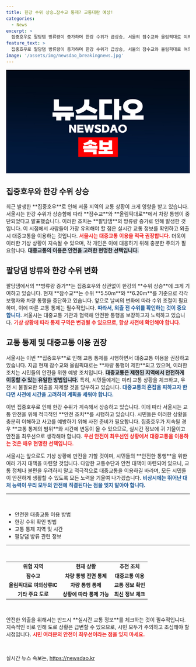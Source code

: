 ```yaml
---
title: 한강 수위 상승…잠수교 통제? 교통대란 예상!
categories:
  - News
excerpt: >
  집중호우로 팔당댐 방류량이 증가하며 한강 수위가 급상승, 서울의 잠수교와 올림픽대로 여의상류IC가 통제되었습니다. 대중교통 이용을 권장하는 서울시의 경고에 귀를 기울여야 할 때입니다!
feature_text: >
  집중호우로 팔당댐 방류량이 증가하며 한강 수위가 급상승, 서울의 잠수교와 올림픽대로 여의상류IC가 통제되었습니다. 대중교통 이용을 권장하는 서울시의 경고에 귀를 기울여야 할 때입니다!
image: '/assets/img/newsdao_breakingnews.jpg'
---
```


<p><img src="/assets/img/newsdao_breakingnews.jpg" alt="firstkoreanews 속보" /></p>

<h2 data-ke-size="size26">집중호우와 한강 수위 상승</h2>

<p data-ke-size="size16">최근 발생한 **집중호우**로 인해 서울 지역의 교통 상황이 크게 영향을 받고 있습니다. 서울시는 한강 수위가 상승함에 따라 **잠수교**와 **올림픽대로**에서 차량 통행이 중단되었다고 발표했습니다. 이러한 조치는 **팔당댐**의 방류량 증가로 인해 발생한 것입니다. 이 시점에서 사람들이 가장 유의해야 할 점은 실시간 교통 정보를 확인하고 외출 시 대중교통을 이용하는 것입니다. <b><span style="color: #ee2323;">서울시는 대중교통 이용을 적극 권장합니다.</span></b> 더욱이 이러한 기상 상황이 지속될 수 있으며, 각 개인은 이에 대응하기 위해 충분한 주의가 필요합니다. <b><span style="background-color: #21538527;">대중교통의 이용은 안전을 고려한 현명한 선택입니다.</span></b></p>

<h2 data-ke-size="size26">팔당댐 방류와 한강 수위 변화</h2>

<p data-ke-size="size16">팔당댐에서의 **방류량 증가**는 집중호우와 상관없이 한강의 **수위 상승**에 크게 기여하고 있습니다. 현재 **잠수교**는 수위 **5.50m**와 **6.20m**를 기준으로 각각 보행자와 차량 통행을 중단하고 있습니다. 앞으로 날씨의 변화에 따라 수위 조절이 필요하며, 이에 따른 교통 통제는 필수적입니다. <b><span style="color: #1a5490;">따라서, 외출 전 수위를 확인하는 것이 중요합니다.</span></b> 서울시는 대중교통 기관과 협력해 안전한 통행을 보장하고자 노력하고 있습니다. <b><span style="color: #ee2323;">기상 상황에 따라 통제 구역은 변경될 수 있으므로, 항상 사전에 확인해야 합니다.</span></b></p>

<h2 data-ke-size="size26">교통 통제 및 대중교통 이용 권장</h2>

<p data-ke-size="size16">서울시는 이번 **집중호우**로 인해 교통 통제를 시행하면서 대중교통 이용을 권장하고 있습니다. 지금 현재 잠수교와 올림픽대로는 **차량 통행이 제한**되고 있으며, 이러한 조치는 시민들의 안전을 위한 예방 조치입니다. <b><span style="background-color: #21538527;">대중교통은 제한된 지역에서 안전하게 이동할 수 있는 유일한 방법입니다.</span></b> 특히, 시민들에게는 미리 교통 상황을 체크하고, 우천 시 불필요한 외출을 자제할 것을 당부하고 있습니다. <b><span style="color: #1a5490;">대중교통의 혼잡을 피하고자 한다면 사전에 시간을 고려하여 계획을 세워야 합니다.</span></b></p>

<p data-ke-size="size16">이번 집중호우로 인해 한강 수위가 계속해서 상승하고 있습니다. 이에 따라 서울시는 교통 안전을 위해 적극적인 **안전 조치**를 시행하고 있습니다. 시민들은 이러한 상황을 충분히 이해하고 사고를 예방하기 위해 사전 준비가 필요합니다. 집중호우가 지속될 경우 **교통 통제의 범위**와 시간에 변동이 올 수 있으므로, 실시간 정보에 귀 기울이고 안전을 최우선으로 생각해야 합니다. <b><span style="color: #ee2323;">우선 안전이 최우선인 상황에서 대중교통을 이용하는 것은 매우 현명한 선택입니다.</span></b></p>

<p data-ke-size="size16">서울시는 앞으로도 기상 상황에 만전을 기할 것이며, 시민들의 **안전한 통행**을 위한 여러 가지 대책을 마련할 것입니다. 다양한 교통수단과 안전 대책이 마련되어 있으니, 교통 정체나 불편을 우려하지 말고 적극적으로 대중교통을 이용하길 바라며, 모든 시민들이 안전하게 생활할 수 있도록 모든 노력을 기울여 나가겠습니다. <b><span style="color: #1a5490;">비상시에는 뛰어난 대처 능력이 우리 모두의 안전에 직결된다는 점을 잊지 말아야 합니다.</span></b></p>

<hr>

<p data-ke-size="size16">&nbsp;</p>

<ul>
    <li>안전한 대중교통 이용 방법</li>
    <li>한강 수위 확인 방법</li>
    <li>교통 통제 지역 및 시간</li>
    <li>팔당댐 방류 관련 정보</li>
</ul>

<hr>

<p data-ke-size="size16">&nbsp;</p>

<table style="width: 100%;">
    <tr>
        <td style="text-align: center; height: 17px;"><b>위험 지역</b></td>
        <td style="text-align: center; height: 17px;"><b>현재 상황</b></td>
        <td style="text-align: center; height: 17px;"><b>추천 조치</b></td>
    </tr>
    <tr>
        <td style="text-align: center; height: 17px;"><b>잠수교</b></td>
        <td style="text-align: center; height: 17px;"><b>차량 통행 전면 통제</b></td>
        <td style="text-align: center; height: 17px;"><b>대중교통 이용</b></td>
    </tr>
    <tr>
        <td style="text-align: center; height: 17px;"><b>올림픽대로 여의상류IC</b></td>
        <td style="text-align: center; height: 17px;"><b>차량 통행 통제</b></td>
        <td style="text-align: center; height: 17px;"><b>교통 정보 확인</b></td>
    </tr>
    <tr>
        <td style="text-align: center; height: 17px;"><b>기타 주요 도로</b></td>
        <td style="text-align: center; height: 17px;"><b>상황에 따라 통제 가능</b></td>
        <td style="text-align: center; height: 17px;"><b>최신 정보 체크</b></td>
    </tr>
</table>

<p data-ke-size="size16">&nbsp;</p> 

<p data-ke-size="size16">안전한 외출을 위해서는 반드시 **실시간 교통 정보**를 체크하는 것이 필수적입니다. 지속적인 비로 인해 도로 상황은 급변할 수 있으므로, 시민 모두가 주의하고 조심해야 할 시점입니다. <b><span style="color: #ee2323;">시민 여러분의 안전이 최우선이라는 점을 잊지 마세요.</span></b></p> 

<p data-ke-size="size16">&nbsp;</p> 
실시간 뉴스 속보는, <a href="https://newsdao.kr" rel="dofollow">https://newsdao.kr</a>


